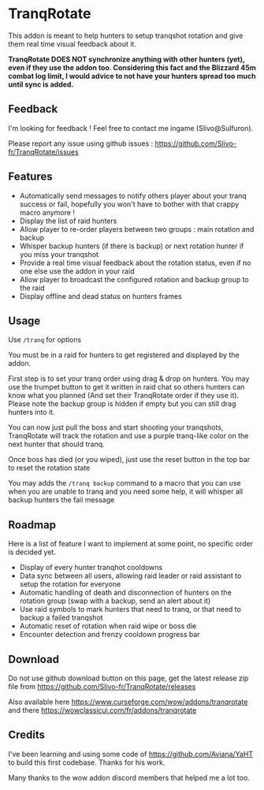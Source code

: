 # TranqRotate

This addon is meant to help hunters to setup tranqshot rotation and give them real time visual feedback about it.

**TranqRotate DOES NOT synchronize anything with other hunters (yet), even if they use the addon too. 
Considering this fact and the Blizzard 45m combat log limit, I would advice to not have your hunters spread too much until sync is added.**

## Feedback

I'm looking for feedback ! Feel free to contact me ingame (Slivo@Sulfuron).
 
Please report any issue using github issues : https://github.com/Slivo-fr/TranqRotate/issues

## Features

- Automatically send messages to notify others player about your tranq success or fail, hopefully you won't have to bother with that crappy macro anymore !
- Display the list of raid hunters
- Allow player to re-order players between two groups : main rotation and backup
- Whisper backup hunters (if there is backup) or next rotation hunter if you miss your tranqshot
- Provide a real time visual feedback about the rotation status, even if no one else use the addon in your raid
- Allow player to broadcast the configured rotation and backup group to the raid
- Display offline and dead status on hunters frames

## Usage
 
Use `/tranq` for options

You must be in a raid for hunters to get registered and displayed by the addon.

First step is to set your tranq order using drag & drop on hunters. 
You may use the trumpet button to get it written in raid chat so others hunters can know what you planned (And set their TranqRotate order if they use it). 
Please note the backup group is hidden if empty but you can still drag hunters into it.

You can now just pull the boss and start shooting your tranqshots, TranqRotate will track the rotation and use a purple tranq-like color on the next hunter that should tranq.

Once boss has died (or you wiped), just use the reset button in the top bar to reset the rotation state

You may adds the `/tranq backup` command to a macro that you can use when you are unable to tranq and you need some help,
it will whisper all backup hunters the fail message

## Roadmap

Here is a list of feature I want to implement at some point, no specific order is decided yet.

- Display of every hunter tranqhot cooldowns
- Data sync between all users, allowing raid leader or raid assistant to setup the rotation for everyone
- Automatic handling of death and disconnection of hunters on the rotation group (swap with a backup, send an alert about it)
- Use raid symbols to mark hunters that need to tranq, or that need to backup a failed tranqshot
- Automatic reset of rotation when raid wipe or boss die
- Encounter detection and frenzy cooldown progress bar

## Download

Do not use github download button on this page, get the latest release zip file from https://github.com/Slivo-fr/TranqRotate/releases

Also available here https://www.curseforge.com/wow/addons/tranqrotate and there https://wowclassicui.com/fr/addons/tranqrotate

## Credits

I've been learning and using some code of https://github.com/Aviana/YaHT to build this first codebase. Thanks for his work.

Many thanks to the wow addon discord members that helped me a lot too.
